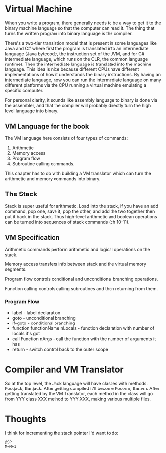 # Virtual Machine

When you write a program, there generally needs to be a way to get it to the binary machine language so that the computer can read it.
The thing that turns the written program into binary language is the compiler. 

There's a two-tier translation model that is present in some languages like Java and C# where first the program is translated into an intermediate language (Java bytecode, the instruction set of the JVM, and for C# intermediate language, which runs on the CLR, the common language runtime). Then the intermediate language is translated into the machine language. 
This idea is nice because different CPUs have different implementations of how it understands the binary instructions. By having an intermediate language, now you can run the intermediate language on many different platforms via the CPU running a virtual machine emulating a specific computer. 

For personal clarity, it sounds like assembly language to binary is done via the assembler, and that the compiler will probably directly turn the high level language into binary.

## VM Language for the book

The VM language here consists of four types of commands:

1. Arithmetic
2. Memory access
3. Program flow
4. Subroutine calling commands.

This chapter has to do with building a VM translator, which can turn the arithmetic and memory commands into binary.

## The Stack

Stack is super useful for arithmetic. Load into the stack, if you have an add command, pop one, save it, pop the other, and add the two together then put it back in the stack.
Thus high-level arithmetic and boolean operations can be turned into sequences of stack commands (ch 10-11).

## VM Specification

Arithmetic commands perform arithmetic and logical operations on the stack.

Memory access transfers info between stack and the virtual memory segments. 

Program flow controls conditional and unconditional branching operations.

Function calling controls calling subroutines and then returning from them. 

### Program Flow

- label - label declaration
- goto - unconditional branching
- if-goto - conditional branching
- function functionName nLocals - function declaration with number of locals it's got 
- call Function nArgs - call the function with the number of arguments it has
- return - switch control back to the outer scope

# Compiler and VM Translator

So at the top level, the Jack language will have classes with methods. Foo.jack, Bar.jack.
After getting compiled it'll become Foo.vm, Bar.vm. 
After getting translated by the VM Translator, each method in the class will go from YYY class XXX method to YYY.XXX, making
various multiple files. 

# Thoughts

I think for incrementing the stack pointer I'd want to do:
```
@SP
M=M+1
```